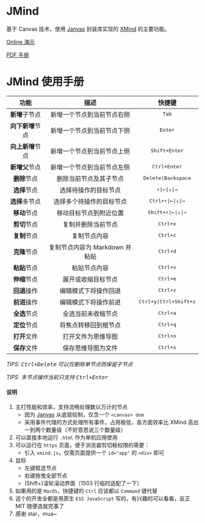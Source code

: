 # JMind

基于 Canvas 技术，使用 [Janvas](https://github.com/jarenchow/janvas) 封装库实现的 [XMind](https://www.xmind.cn) 的主要功能。

[Online 演示](http://janvas.cn/JMind/index.html)

[PDF 手册](http://janvas.cn/JMind/JMind%E4%BD%BF%E7%94%A8%E6%89%8B%E5%86%8C.pdf)

# JMind 使用手册

|       功能       |              描述              |                     快捷键                      |
| :--------------: | :----------------------------: | :---------------------------------------------: |
|  **新增**子节点  |   新增一个节点到当前节点右侧   |                 <kbd>Tab</kbd>                  |
| **向下新增**节点 |   新增一个节点到当前节点下侧   |                <kbd>Enter</kbd>                 |
| **向上新增**节点 |   新增一个节点到当前节点上侧   |             <kbd>Shift+Enter</kbd>              |
|  **新增父**节点  |   新增一个节点到当前节点左侧   |              <kbd>Ctrl+Enter</kbd>              |
|   **删除**节点   |     删除当前节点及其子节点     |          <kbd>Delete\|Backspace</kbd>           |
|   **选择**节点   |      选择待操作的目标节点      |    <kbd>&uarr;\|&larr;\|&darr;\|&rarr;</kbd>    |
|  **选择**多节点  |    选择多个待操作的目标节点    | <kbd>Ctrl+&uarr;\|&larr;\|&darr;\|&rarr;</kbd>  |
|   **移动**节点   |     移动目标节点到附近位置     | <kbd>Shift+&uarr;\|&larr;\|&darr;\|&rarr;</kbd> |
|   **剪切**节点   |       复制并删除当前节点       |                <kbd>Ctrl+x</kbd>                |
|   **复制**节点   |          复制节点内容          |                <kbd>Ctrl+c</kbd>                |
|   **克隆**节点   | 复制节点内容为 Markdown 并粘贴 |                <kbd>Ctrl+d</kbd>                |
|   **粘贴**节点   |          粘贴节点内容          |                <kbd>Ctrl+v</kbd>                |
|   **伸缩**节点   |       展开或收缩目标节点       |                <kbd>Ctrl+e</kbd>                |
|   **回退**操作   |      编辑模式下将操作回退      |                <kbd>Ctrl+z</kbd>                |
|   **前进**操作   |      编辑模式下将操作前进      |         <kbd>Ctrl+y\|Ctrl+Shift+z</kbd>         |
|   **全选**节点   |       全选当前未收缩节点       |                <kbd>Ctrl+a</kbd>                |
|   **定位**节点   |      将焦点转移回到根节点      |                <kbd>Ctrl+q</kbd>                |
|   **打开**文件   |       打开文件为思维导图       |                <kbd>Ctrl+o</kbd>                |
|   **保存**文件   |       保存思维导图为文件       |                <kbd>Ctrl+s</kbd>                |

*TIPS: <kbd>Ctrl+Delete</kbd> 可以仅删除单节点而保留子节点*

*TIPS: 多节点操作当前只支持 <kbd>Ctrl+Enter</kbd>*

#### 说明

1. 主打性能和效率，支持流畅处理数以万计的节点
    - 因为 [Janvas](https://github.com/jarenchow/janvas) 从底层绘制，仅含一个 `<canvas> dom`
    - 采用事件代理的方式处理所有事件，占用极低，各方面效率比 XMind 高出一到两个数量级（不好意思说三个数量级）
2. 可以直接本地运行 `.html` 作为单机应用使用
3. 可以运行在 `https` 页面，便于浏览器剪切板权限的需要：
    - 引入 `xmind.js`，仅需页面提供一个 `id="app"` 的 `<div>` 即可
4. 鼠标
    - 左键框选节点
    - 右键拖曳全部节点
    - (Shift+)滚轮滚动界面（1503 行临时适配了一下）
5. 如果用的是 `MacOS`，快捷键的 `Ctrl` 应该都以 `Command` 键代替
6. 这个的开发全都是用原生 `ES5 JavaScript` 写的，有兴趣的可以看看，反正 MIT 随便造就完事了
7. 感谢 star，mua~